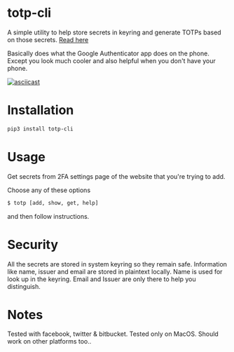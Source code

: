 # totp-cli
A simple utility to help store secrets in keyring and generate TOTPs based on those secrets.
[Read here](https://en.wikipedia.org/wiki/One-time_password)

Basically does what the Google Authenticator app does on the phone. Except you look much cooler and also helpful when you don't have your phone.

[![asciicast](https://asciinema.org/a/J97WpvLhG00ekGjEOhUDUqedW.png)](https://asciinema.org/a/J97WpvLhG00ekGjEOhUDUqedW)

# Installation
```bash
pip3 install totp-cli
```

# Usage
Get secrets from 2FA settings page of the website that you're trying to add.

Choose any of these options
```bash
$ totp [add, show, get, help]
```
and then follow instructions.

# Security
All the secrets are stored in system keyring so they remain safe.
Information like name, issuer and email are stored in plaintext locally. Name is used for look up in the keyring. Email and Issuer are only there to help you distinguish.

# Notes
Tested with facebook, twitter & bitbucket.
Tested only on MacOS. Should work on other platforms too..